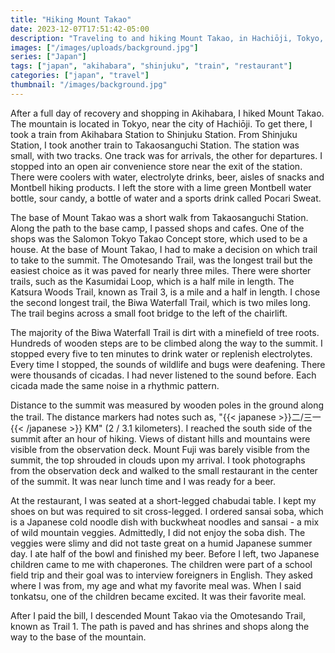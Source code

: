 ```yaml
---
title: "Hiking Mount Takao"
date: 2023-12-07T17:51:42-05:00
description: "Traveling to and hiking Mount Takao, in Hachiōji, Tokyo, Japan."
images: ["/images/uploads/background.jpg"]
series: ["Japan"]
tags: ["japan", "akihabara", "shinjuku", "train", "restaurant"]
categories: ["japan", "travel"]
thumbnail: "/images/background.jpg"
---
```


After a full day of recovery and shopping in Akihabara, I hiked Mount Takao. The mountain is located in Tokyo, near the city of Hachiōji. To get there, I took a train from Akihabara Station to Shinjuku Station. From Shinjuku Station, I took another train to Takaosanguchi Station. The station was small, with two tracks. One track was for arrivals, the other for departures. I stopped into an open air convenience store near the exit of the station. There were coolers with water, electrolyte drinks, beer, aisles of snacks and Montbell hiking products. I left the store with a lime green Montbell water bottle, sour candy, a bottle of water and a sports drink called Pocari Sweat.

The base of Mount Takao was a short walk from Takaosanguchi Station. Along the path to the base camp, I passed shops and cafes. One of the shops was the Salomon Tokyo Takao Concept store, which used to be a house. At the base of Mount Takao, I had to make a decision on which trail to take to the summit. The Omotesando Trail, was the longest trail but the easiest choice as it was paved for nearly three miles. There were shorter trails, such as the Kasumidai Loop, which is a half mile in length. The Katsura Woods Trail, known as Trail 3, is a mile and a half in length. I chose the second longest trail, the Biwa Waterfall Trail, which is two miles long. The trail begins across a small foot bridge to the left of the chairlift.

The majority of the Biwa Waterfall Trail is dirt with a minefield of tree roots. Hundreds of wooden steps are to be climbed along the way to the summit. I stopped every five to ten minutes to drink water or replenish electrolytes. Every time I stopped, the sounds of wildlife and bugs were deafening. There were thousands of cicadas. I had never listened to the sound before. Each cicada made the same noise in a rhythmic pattern.

Distance to the summit was measured by wooden poles in the ground along the trail. The distance markers had notes such as, "{{< japanese >}}二/三一{{< /japanese >}} KM" (2 / 3.1 kilometers). I reached the south side of the summit after an hour of hiking. Views of distant hills and mountains were visible from the observation deck. Mount Fuji was barely visible from the summit, the top shrouded in clouds upon my arrival. I took photographs from the observation deck and walked to the small restaurant in the center of the summit. It was near lunch time and I was ready for a beer.

At the restaurant, I was seated at a short-legged chabudai table. I kept my shoes on but was required to sit cross-legged. I ordered sansai soba, which is a Japanese cold noodle dish with buckwheat noodles and sansai - a mix of wild mountain veggies. Admittedly, I did not enjoy the soba dish. The veggies were slimy and did not taste great on a humid Japanese summer day. I ate half of the bowl and finished my beer. Before I left, two Japanese children came to me with chaperones. The children were part of a school field trip and their goal was to interview foreigners in English. They asked where I was from, my age and what my favorite meal was. When I said tonkatsu, one of the children became excited. It was their favorite meal.

After I paid the bill, I descended Mount Takao via the Omotesando Trail, known as Trail 1. The path is paved and has shrines and shops along the way to the base of the mountain.

